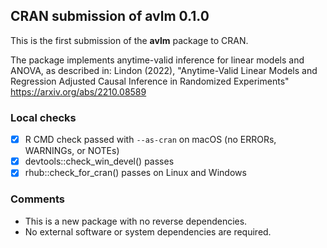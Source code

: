 ## CRAN submission of avlm 0.1.0

This is the first submission of the **avlm** package to CRAN.

The package implements anytime-valid inference for linear models and ANOVA, as described in:
  Lindon (2022), "Anytime-Valid Linear Models and Regression Adjusted Causal Inference in Randomized Experiments"
  https://arxiv.org/abs/2210.08589

### Local checks

- [x] R CMD check passed with `--as-cran` on macOS (no ERRORs, WARNINGs, or NOTEs)
- [x] devtools::check_win_devel() passes
- [x] rhub::check_for_cran() passes on Linux and Windows

### Comments

- This is a new package with no reverse dependencies.
- No external software or system dependencies are required.

